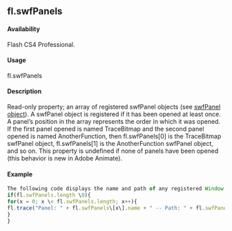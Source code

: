 ## fl.swfPanels

#### Availability

Flash CS4 Professional.

#### Usage

fl.swfPanels

#### Description

Read-only property; an array of registered swfPanel objects (see [swfPanel object](#!wielmic/developers-animatesdk-docs/test/swfPanel_object/swfPanel_summary.md)). A swfPanel object is registered if it has been opened at least once.
A panel’s position in the array represents the order in which it was opened. If the first panel opened is named TraceBitmap and the second panel opened is named AnotherFunction, then fl.swfPanels\[0\] is the TraceBitmap swfPanel object, fl.swfPanels\[1\] is the AnotherFunction swfPanel object, and so on.
This property is undefined if none of panels have been opened (this behavior is new in Adobe Animate).

#### Example

```javascript
The following code displays the name and path of any registered Window SWF panels in the Output panel:
if(fl.swfPanels.length \0){
for(x = 0; x \< fl.swfPanels.length; x++){
fl.trace("Panel: " + fl.swfPanels\[x\].name + " -- Path: " + fl.swfPanels\[x\].path);
}
}

```
